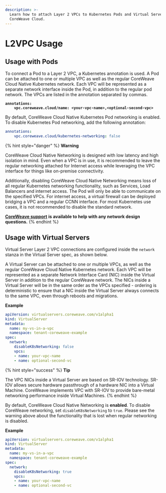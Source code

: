 ```yaml
---
description: >-
  Learn how to attach Layer 2 VPCs to Kubernetes Pods and Virtual Servers on
  CoreWeave Cloud.
---
```


# L2VPC Usage

## Usage with Pods

To connect a Pod to a Layer 2 VPC, a Kubernetes annotation is used. A Pod can be attached to one or multiple VPC as well as the regular CoreWeave Cloud Native Kubernetes network. Each VPC will be represented as a separate network interface inside the Pod, in addition to the regular pod network. The VPCs are listed in the annotation separated by commas.

<pre class="language-yaml"><code class="lang-yaml"><strong>annotations:
</strong><strong>    vpc.coreweave.cloud/name: &#x3C;your-vpc-name>,&#x3C;optional-second-vpc>
</strong></code></pre>

By default, CoreWeave Cloud Native Kubernetes Pod networking is enabled. To disable Kubernetes Pod networking, add the following annotation:

```yaml
annotations:
    vpc.coreweave.cloud/kubernetes-networking: false
```

{% hint style="danger" %}
**Warning**

CoreWeave Cloud Native Networking is designed with low latency and high isolation in mind. Even when a VPC is in use, it is recommended to leave the regular networking attached for Internet access while leveraging the VPC interface for things like on-premise connectivity.

Additionally, disabling CoreWeave Cloud Native Networking means loss of all regular Kubernetes networking functionality, such as Services, Load Balancers and internet access. The Pod will only be able to communicate on the specified VPCs. For internet access, a virtual firewall can be deployed bridging a VPC and a regular CCNN interface. For most Kubernetes use cases, it is not recommended to disable the standard network.

[**CoreWeave support**](https://cloud.coreweave.com/contact) **is available to help with any network design questions.**
{% endhint %}

## Usage with Virtual Servers

Virtual Server Layer 2 VPC connections are configured inside the `network` stanza in the Virtual Server spec, as shown below.

A Virtual Server can be attached to one or multiple VPCs, as well as the regular CoreWeave Cloud Native Kubernetes network. Each VPC will be represented as a separate Network Interface Card (NIC) inside the Virtual Server in addition to the regular CoreWeave network. The NICs inside a Virtual Server will be in the same order as the VPCs specified - ordering is deterministic to ensure that a NIC inside the Virtual Server always connects to the same VPC, even through reboots and migrations.

**Example**

```yaml
apiVersion: virtualservers.coreweave.com/v1alpha1
kind: VirtualServer
metadata:
  name: my-vs-in-a-vpc
  namespace: tenant-coreweave-example
spec:
  network:
    disableK8sNetworking: false
    vpcs:
    - name: your-vpc-name
    - name: optional-second-vc
```

{% hint style="success" %}
**Tip**

The VPC NICs inside a Virtual Server are based on SR-IOV technology. SR-IOV allows secure hardware passthrough of a hardware NIC into a Virtual Machine. CoreWeave implements VPC with SR-IOV to provide bare-metal networking performance inside Virtual Machines.
{% endhint %}

By default, CoreWeave Cloud Native Networking is **enabled**. To disable CoreWeave networking, set `disableK8sNetworking` to `true`. Please see the warning above about the functionality that is lost when regular networking is disabled.

**Example**

```yaml
apiVersion: virtualservers.coreweave.com/v1alpha1
kind: VirtualServer
metadata:
  name: my-vs-in-a-vpc
  namespace: tenant-coreweave-example
spec:
  network:
    disableK8sNetworking: true
    vpcs:
    - name: your-vpc-name
    - name: optional-second-vc
```
